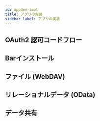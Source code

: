 ```yaml
---
id: appdev-impl
title: アプリの実装
sidebar_label: アプリの実装
---
```


## OAuth2 認可コードフロー


## Barインストール


## ファイル (WebDAV)


## リレーショナルデータ (OData)


## データ共有

